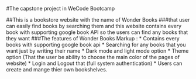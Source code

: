 #The capstone project in WeCode Bootcamp 

##This is a bookstore website with the name of Wonder Books 
###that user can easily find books by searching them and this website contains every book with supporting google book API so the users can find any books that they want  ###The features of Wonder Books
Markup : * Contains every books with supporting google book api
         * Searching for any books that you want just by writing their name
         * Dark mode and light mode option 
         * Theme option (That the user be ability to choose the main color of the pages of website)
         * Login and Logout that (full system authentication)
         * Users can create and mange thier own bookshelves.
         
         


